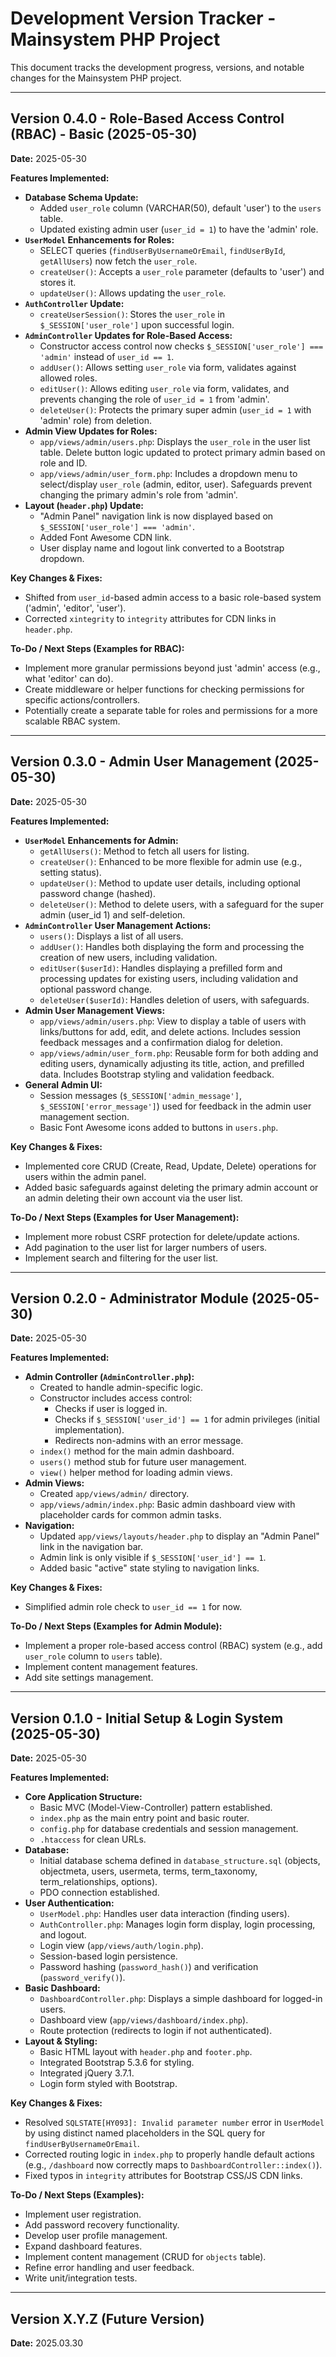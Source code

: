 # Development Version Tracker - Mainsystem PHP Project

This document tracks the development progress, versions, and notable changes for the Mainsystem PHP project.

---

## Version 0.4.0 - Role-Based Access Control (RBAC) - Basic (2025-05-30)

**Date:** 2025-05-30

**Features Implemented:**

* **Database Schema Update:**
    * Added `user_role` column (VARCHAR(50), default 'user') to the `users` table.
    * Updated existing admin user (`user_id = 1`) to have the 'admin' role.
* **`UserModel` Enhancements for Roles:**
    * SELECT queries (`findUserByUsernameOrEmail`, `findUserById`, `getAllUsers`) now fetch the `user_role`.
    * `createUser()`: Accepts a `user_role` parameter (defaults to 'user') and stores it.
    * `updateUser()`: Allows updating the `user_role`.
* **`AuthController` Update:**
    * `createUserSession()`: Stores the `user_role` in `$_SESSION['user_role']` upon successful login.
* **`AdminController` Updates for Role-Based Access:**
    * Constructor access control now checks `$_SESSION['user_role'] === 'admin'` instead of `user_id == 1`.
    * `addUser()`: Allows setting `user_role` via form, validates against allowed roles.
    * `editUser()`: Allows editing `user_role` via form, validates, and prevents changing the role of `user_id = 1` from 'admin'.
    * `deleteUser()`: Protects the primary super admin (`user_id = 1` with 'admin' role) from deletion.
* **Admin View Updates for Roles:**
    * `app/views/admin/users.php`: Displays the `user_role` in the user list table. Delete button logic updated to protect primary admin based on role and ID.
    * `app/views/admin/user_form.php`: Includes a dropdown menu to select/display `user_role` (admin, editor, user). Safeguards prevent changing the primary admin's role from 'admin'.
* **Layout (`header.php`) Update:**
    * "Admin Panel" navigation link is now displayed based on `$_SESSION['user_role'] === 'admin'`.
    * Added Font Awesome CDN link.
    * User display name and logout link converted to a Bootstrap dropdown.

**Key Changes & Fixes:**

* Shifted from `user_id`-based admin access to a basic role-based system ('admin', 'editor', 'user').
* Corrected `xintegrity` to `integrity` attributes for CDN links in `header.php`.

**To-Do / Next Steps (Examples for RBAC):**

* Implement more granular permissions beyond just 'admin' access (e.g., what 'editor' can do).
* Create middleware or helper functions for checking permissions for specific actions/controllers.
* Potentially create a separate table for roles and permissions for a more scalable RBAC system.

---

## Version 0.3.0 - Admin User Management (2025-05-30)

**Date:** 2025-05-30

**Features Implemented:**

* **`UserModel` Enhancements for Admin:**
    * `getAllUsers()`: Method to fetch all users for listing.
    * `createUser()`: Enhanced to be more flexible for admin use (e.g., setting status).
    * `updateUser()`: Method to update user details, including optional password change (hashed).
    * `deleteUser()`: Method to delete users, with a safeguard for the super admin (user_id 1) and self-deletion.
* **`AdminController` User Management Actions:**
    * `users()`: Displays a list of all users.
    * `addUser()`: Handles both displaying the form and processing the creation of new users, including validation.
    * `editUser($userId)`: Handles displaying a prefilled form and processing updates for existing users, including validation and optional password change.
    * `deleteUser($userId)`: Handles deletion of users, with safeguards.
* **Admin User Management Views:**
    * `app/views/admin/users.php`: View to display a table of users with links/buttons for add, edit, and delete actions. Includes session feedback messages and a confirmation dialog for deletion.
    * `app/views/admin/user_form.php`: Reusable form for both adding and editing users, dynamically adjusting its title, action, and prefilled data. Includes Bootstrap styling and validation feedback.
* **General Admin UI:**
    * Session messages (`$_SESSION['admin_message']`, `$_SESSION['error_message']`) used for feedback in the admin user management section.
    * Basic Font Awesome icons added to buttons in `users.php`.

**Key Changes & Fixes:**

* Implemented core CRUD (Create, Read, Update, Delete) operations for users within the admin panel.
* Added basic safeguards against deleting the primary admin account or an admin deleting their own account via the user list.

**To-Do / Next Steps (Examples for User Management):**

* Implement more robust CSRF protection for delete/update actions.
* Add pagination to the user list for larger numbers of users.
* Implement search and filtering for the user list.

---

## Version 0.2.0 - Administrator Module (2025-05-30)

**Date:** 2025-05-30

**Features Implemented:**

* **Admin Controller (`AdminController.php`):**
    * Created to handle admin-specific logic.
    * Constructor includes access control:
        * Checks if user is logged in.
        * Checks if `$_SESSION['user_id'] == 1` for admin privileges (initial implementation).
        * Redirects non-admins with an error message.
    * `index()` method for the main admin dashboard.
    * `users()` method stub for future user management.
    * `view()` helper method for loading admin views.
* **Admin Views:**
    * Created `app/views/admin/` directory.
    * `app/views/admin/index.php`: Basic admin dashboard view with placeholder cards for common admin tasks.
* **Navigation:**
    * Updated `app/views/layouts/header.php` to display an "Admin Panel" link in the navigation bar.
    * Admin link is only visible if `$_SESSION['user_id'] == 1`.
    * Added basic "active" state styling to navigation links.

**Key Changes & Fixes:**

* Simplified admin role check to `user_id == 1` for now.

**To-Do / Next Steps (Examples for Admin Module):**

* Implement a proper role-based access control (RBAC) system (e.g., add `user_role` column to `users` table).
* Implement content management features.
* Add site settings management.

---

## Version 0.1.0 - Initial Setup & Login System (2025-05-30)

**Date:** 2025-05-30

**Features Implemented:**

* **Core Application Structure:**
    * Basic MVC (Model-View-Controller) pattern established.
    * `index.php` as the main entry point and basic router.
    * `config.php` for database credentials and session management.
    * `.htaccess` for clean URLs.
* **Database:**
    * Initial database schema defined in `database_structure.sql` (objects, objectmeta, users, usermeta, terms, term_taxonomy, term_relationships, options).
    * PDO connection established.
* **User Authentication:**
    * `UserModel.php`: Handles user data interaction (finding users).
    * `AuthController.php`: Manages login form display, login processing, and logout.
    * Login view (`app/views/auth/login.php`).
    * Session-based login persistence.
    * Password hashing (`password_hash()`) and verification (`password_verify()`).
* **Basic Dashboard:**
    * `DashboardController.php`: Displays a simple dashboard for logged-in users.
    * Dashboard view (`app/views/dashboard/index.php`).
    * Route protection (redirects to login if not authenticated).
* **Layout & Styling:**
    * Basic HTML layout with `header.php` and `footer.php`.
    * Integrated Bootstrap 5.3.6 for styling.
    * Integrated jQuery 3.7.1.
    * Login form styled with Bootstrap.

**Key Changes & Fixes:**

* Resolved `SQLSTATE[HY093]: Invalid parameter number` error in `UserModel` by using distinct named placeholders in the SQL query for `findUserByUsernameOrEmail`.
* Corrected routing logic in `index.php` to properly handle default actions (e.g., `/dashboard` now correctly maps to `DashboardController::index()`).
* Fixed typos in `integrity` attributes for Bootstrap CSS/JS CDN links.

**To-Do / Next Steps (Examples):**

* Implement user registration.
* Add password recovery functionality.
* Develop user profile management.
* Expand dashboard features.
* Implement content management (CRUD for `objects` table).
* Refine error handling and user feedback.
* Write unit/integration tests.

---

## Version X.Y.Z (Future Version)

**Date:** 2025.03.30
